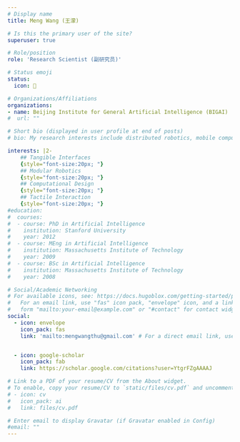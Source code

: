 ```yaml
---
# Display name
title: Meng Wang (王濛)

# Is this the primary user of the site?
superuser: true

# Role/position
role: 'Research Scientist (副研究员)'

# Status emoji
status:
  icon: 🤖

# Organizations/Affiliations
organizations:
- name: Beijing Institute for General Artificial Intelligence (BIGAI)
#  url: ""

# Short bio (displayed in user profile at end of posts)
# bio: My research interests include distributed robotics, mobile computing and programmable matter.

interests: |2-
    ## Tangible Interfaces
    {style="font-size:20px; "}
    ## Modular Robotics
    {style="font-size:20px; "}
    ## Computational Design
    {style="font-size:20px; "}
    ## Tactile Interaction 
    {style="font-size:20px; "}
#education:
#  courses:
#  - course: PhD in Artificial Intelligence
#    institution: Stanford University
#    year: 2012
#  - course: MEng in Artificial Intelligence
#    institution: Massachusetts Institute of Technology
#    year: 2009
#  - course: BSc in Artificial Intelligence
#    institution: Massachusetts Institute of Technology
#    year: 2008

# Social/Academic Networking
# For available icons, see: https://docs.hugoblox.com/getting-started/page-builder/#icons
#   For an email link, use "fas" icon pack, "envelope" icon, and a link in the
#   form "mailto:your-email@example.com" or "#contact" for contact widget.
social:
  - icon: envelope
    icon_pack: fas
    link: 'mailto:mengwangthu@gmail.com' # For a direct email link, use "mailto:test@example.org".


  - icon: google-scholar
    icon_pack: fab
    link: https://scholar.google.com/citations?user=YtgrFZgAAAAJ

# Link to a PDF of your resume/CV from the About widget.
# To enable, copy your resume/CV to `static/files/cv.pdf` and uncomment the lines below.
# - icon: cv
#   icon_pack: ai
#   link: files/cv.pdf

# Enter email to display Gravatar (if Gravatar enabled in Config)
#email: ""
---
```


